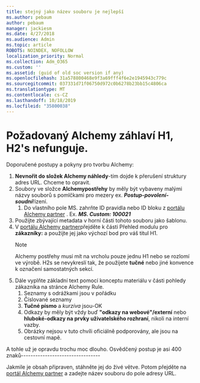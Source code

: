 ```yaml
---
title: stejný jako název souboru je nejlepší
ms.author: pebaum
author: pebaum
manager: jackiesm
ms.date: 4/27/2018
ms.audience: Admin
ms.topic: article
ROBOTS: NOINDEX, NOFOLLOW
localization_priority: Normal
ms.collection: Adm_O365
ms.custom: ''
ms.assetid: (guid of old soc version if any)
ms.openlocfilehash: 31a578800468e9f3a69fff4f6e2e1945943c779c
ms.sourcegitcommit: 037331d71f06750d972c0b6278b23bb15c4806ca
ms.translationtype: MT
ms.contentlocale: cs-CZ
ms.lasthandoff: 10/18/2019
ms.locfileid: "35800038"
---
```

# <a name="required-alchemy-header-h1-h2s-dont-work"></a>Požadovaný Alchemy záhlaví H1, H2's nefunguje.
Doporučené postupy a pokyny pro tvorbu Alchemy:

1. **Nevnořit do složek Alchemy náhledy**-tím dojde k přerušení struktury adres URL. Chceme to opravit.
1. Soubory ve složce **Alchemypostřehy** by měly být vybaveny malými názvy souborů s pomlčkami pro mezery ex. ***Postup-povolení-soudní***řízení.
    1. Do vlastního pole MS. zahrňte ID pravidla nebo ID bloku z [portálu Alchemy partner](https://alchemyportal.azurewebsites.net) . Ex. ***MS. Custom: 100021***
1. Použijte zbývající metadata v horní části tohoto souboru jako šablonu.
1. V [portálu Alchemy partner](https://alchemyportal.azurewebsites.net)přejděte k části Přehled modulu pro **zákazníky:** a použijte jej jako výchozí bod pro váš titul H1. 
    > [!NOTE]
    > Alchemy postřehy musí mít na vrcholu pouze jednu H1 nebo se rozlomí ve výrobě. H2s se nevykreslí tak, že použijete **tučné** nebo jiné konvence k označení samostatných sekcí.
1. Dále vyplňte základní text pomocí konceptu materiálu v části pohledy zákazníka na stránce Alchemy Rule.
    1. Seznamy s odrážkami jsou v pořádku
    1. Číslované seznamy
    1. **Tučné písmo** a *kurzíva* jsou-OK
    1. Odkazy by měly být vždy buď **"odkazy na webové"/externí** nebo **hluboké-odkazy na prvky uživatelského rozhraní**, nikoli na interní vazby.
    1. Obrázky nejsou v tuto chvíli oficiálně podporovány, ale jsou na cestovní mapě.

A tohle už je opravdu trochu moc dlouho. Osvědčený postup je asi 400 znaků---------------------------------

Jakmile je obsah připraven, stáhněte jej do živé větve. Potom přejděte na [portál Alchemy partner](https://alchemyportal.azurewebsites.net) a zadejte název souboru do pole adresy URL. 